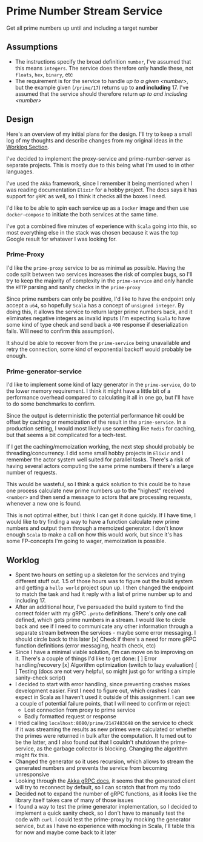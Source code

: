 # Prime Number Stream Service

Get all prime numbers up until and including a target number

## Assumptions

- The instructions specify the broad definition `number`, I've assumed that this means `integers`. The service does therefore only handle these, not `floats`, `hex`, `binary`, etc
- The requirement is for the service to handle *up to a given \<number\>*, but the example given (`/prime/17`) returns up to **and including** 17. I've assumed that the service should therefore return *up to and including \<number\>*

## Design

Here's an overview of my initial plans for the design. I'll try to keep a small log of my thoughts and describe changes from my original ideas in the [Worklog Section](#Worklog).

I've decided to implement the proxy-service and prime-number-server as separate projects. This is mostly due to this being what I'm used to in other languages.

I've used the `Akka` framework, since I remember it being mentioned when I was reading documentation `Elixir` for a hobby project. The docs says it has support for `gRPC` as well, so I think it checks all the boxes I need.

I'd like to be able to spin each service up as a `Docker` image and then use `docker-compose` to initiate the both services at the same time.

I've got a combined five minutes of experience with `Scala` going into this, so most everything else in the stack was chosen because it was the top Google result for whatever I was looking for.

### Prime-Proxy

I'd like the `prime-proxy` service to be as minimal as possible. Having the code split between two services increases the risk of complex bugs, so I'll try to keep the majority of complexity in the `prime-service` and only handle the `HTTP` parsing and sanity checks in the `prime-proxy`

Since prime numbers can only be positive, I'd like to have the endpoint only accept a `u64`, so hopefully `Scala` has a concept of `unsigned integer`. By doing this, it allows the service to return larger prime numbers back, and it eliminates negative integers as invalid inputs (I'm expecting `Scala` to have some kind of type check and send back a `400` response if deserialization fails. Will need to confirm this assumption).

It should be able to recover from the `prime-service` being unavailable and retry the connection, some kind of exponential backoff would probably be enough.

### Prime-generator-service

I'd like to implement some kind of lazy generator in the `prime-service`, do to the lower memory requirement. I think it might have a little bit of a performance overhead compared to calculating it all in one go, but I'll have to do some benchmarks to confirm.

Since the output is deterministic the potential performance hit could be offset by caching or memoization of the result in the `prime-service`. In a production setting, I would most likely use something like `Redis` for caching, but that seems a bit complicated for a tech-test.

If I get the caching/memoization working, the next step should probably be threading/concurrency. I did some small hobby projects in `Elixir` and I remember the actor system well suited for parallel tasks. There's a risk of having several actors computing the same prime numbers if there's a large number of requests.

This would be wasteful, so I think a quick solution to this could be to have one process calculate new prime numbers up to the "highest" received `<number>` and then send a message to actors that are processing requests, whenever a new one is found.

This is not optimal either, but I think I can get it done quickly. If I have time, I would like to try finding a way to have a function calculate new prime numbers and output them through a memoized generator. I don't know enough `Scala` to make a call on how this would work, but since it's has some FP-concepts I'm going to wager, memoization is possible.

## Worklog

- Spent two hours on setting up a skeleton for the services and trying different stuff out. 1.5 of those hours was to figure out the build system and getting a `hello world` project spun up. I then changed the endpoint to match the task and had it reply with a list of prime number up to and including 17.
- After an additional hour, I've persuaded the build system to find the correct folder with my gRPC `.proto` definitions. There's only one call defined, which gets prime numbers in a stream. I would like to circle back and see if I need to communicate any other information through a separate stream between the services - maybe some error messaging. I should circle back to this later
[x] Check if there's a need for more gRPC function definitions (error messaging, health check, etc)
- Since I have a minimal viable solution, I'm can move on to improving on it. There's a couple of things I'd like to get done:
    [ ] Error handling/recovery
    [x] Algorithm optimization (switch to lazy evaluation)
    [ ] Testing (docs are not very helpful, so might just go for writing a simple sanity-check script)
- I decided to start with error handling, since preventing crashes makes development easier. First I need to figure out, which crashes I can expect in Scala as I haven't used it outside of this assignment. I can see a couple of potential failure points, that I will need to confirm or reject:
  - Lost connection from proxy to prime service
  - Badly formatted request or response
- I tried calling `localhost:8080/prime/2147483648` on the service to check if it was streaming the results as new primes were calculated or whether the primes were returned in bulk after the computation. It turned out to be the latter, and I also found out that I couldn't shutdown the prime-service, as the garbage collector is blocking. Changing the algorithm might fix this.
- Changed the generator so it uses recursion, which allows to stream the generated numbers and prevents the service from becoming unresponsive
- Looking through the [Akka gRPC docs](https://doc.akka.io/docs/akka-grpc/current/client/details.html), it seems that the generated client will try to reconnect by default, so I can scratch that from my todo
- Decided not to expand the number of gRPC functions, as it looks like the library itself takes care of many of those issues
- I found a way to test the prime generator implementation, so I decided to implement a quick sanity check, so I don't have to manually test the code with `curl`. I could test the prime-proxy by mocking the generator service, but as I have no experience with mocking in Scala, I'll table this for now and maybe come back to it later

